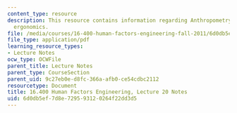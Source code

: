 ```yaml
---
content_type: resource
description: This resource contains information regarding Anthropometry/environmental
  ergonomics.
file: /media/courses/16-400-human-factors-engineering-fall-2011/6d0db5ef7d8e729593120264f22dd3d5_MIT16_400F11_lec20.pdf
file_type: application/pdf
learning_resource_types:
- Lecture Notes
ocw_type: OCWFile
parent_title: Lecture Notes
parent_type: CourseSection
parent_uid: 9c27eb0e-d8fc-366a-afb0-ce54cdbc2112
resourcetype: Document
title: 16.400 Human Factors Engineering, Lecture 20 Notes
uid: 6d0db5ef-7d8e-7295-9312-0264f22dd3d5
---
```

